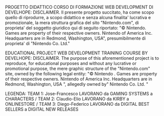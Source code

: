 PROGETTO DIDATTICO CORSO DI FORMAZIONE WEB DEVELOPMENT DI DEVELHOPE: DISCLAIMER.
Il presente progetto succitato, ha come scopo quello di riprodurre, a scopo didattico e senza alcuna finalita' lucrativa e promozionale, la mera struttura grafica del sito "Nintendo.com", di proprieta' del soggetto giuridico qui di seguito riportato: "© Nintendo. Games are property of their respective owners. Nintendo of America Inc. Headquarters are in Redmond, Washington, USA", presumibilmente di proprieta' di "Nintendo Co. Ltd." 

EDUCATIONAL PROJECT WEB DEVELOPMENT TRAINING COURSE BY DEVELHOPE: DISCLAIMER.
The purpose of this aforementioned project is to reproduce, for educational purposes and without any lucrative or promotional purpose, the mere graphic structure of the "Nintendo.com" site, owned by the following legal entity: "© Nintendo . Games are property of their respective owners. Nintendo of America Inc. Headquarters are in Redmond, Washington, USA ", allegedly owned by" Nintendo Co. Ltd. "

LEGENDA:
TEAM 1: Jose-Francesco LAVORANO da GAMING SYSTEMS a CHARACTERS / TEAM 2: Claudio-Elio LAVORANO da KIRBY a ONLINESTORE / TEAM 3: Diego-Federico LAVORANO da DIGITAL BEST SELLERS a DIGITAL NEW RELEASES